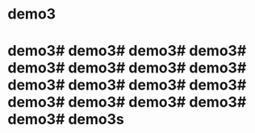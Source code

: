 # demo3
# demo3# demo3# demo3# demo3# demo3# demo3# demo3# demo3# demo3# demo3# demo3# demo3# demo3# demo3# demo3# demo3# demo3# demo3s